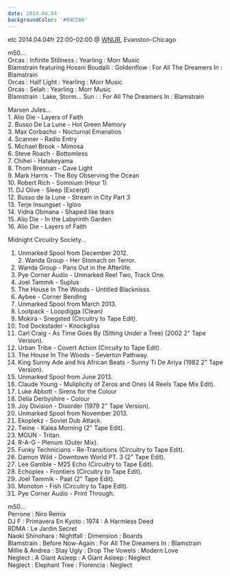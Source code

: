 ```yaml
---
date: 2014.04.04
backgroundColor: '#99CC66'
---
```


etc 2014.04.04fr 22:00-02:00 @ [WNUR](http://www.wnur.org/), Evanston-Chicago  

m50...  
Orcas : Infinite Stillness : Yearling : Morr Music  
Blamstrain featuring Hossni Boudalli : Goldenflow : For All The Dreamers In : Blamstrain  
Orcas : Half Light : Yearling : Morr Music  
Orcas : Selah : Yearling : Morr Music  
Blamstrain : Lake, Storm... Sun : : For All The Dreamers In : Blamstrain  

Marsen Jules...  
1\. Alio Die - Layers of Faith  
2\. Busso De La Lune - Hot Green Memory  
3\. Max Corbacho - Nocturnal Emanatios  
4\. Scanner - Radio Entry  
5\. Michael Brook - Mimosa  
6\. Steve Roach - Bottomless  
7\. Chihei - Hatakeyama  
8\. Thom Brennan - Cave Light  
9\. Mark Harris - The Boy Observing the Ocean  
10\. Robert Rich - Somnium (Hour 1)  
11\. DJ Olive - Sleep (Excerpt)  
12\. Busso de la Lune - Stream in City Part 3  
13\. Terje Insungset - Igloo  
14\. Vidna Obmana - Shaped like tears  
15\. Alio Die - In the Labyrinth Garden  
16\. Alio Die - Layers of Faith  

Midnight Circuitry Society...  
1) Unmarked Spool from December 2012.  
2\. Wanda Group - Her Stomach on Terror.  
3) Wanda Group - Pans Out in the Afterlife.  
4) Pye Corner Audio - Unmarked Reel Two, Track One.  
5) Joel Tammik - Suplus  
6) The House In The Woods - Untitled Blacknisss.  
7) Aybee - Corner Bending  
8) Unmarked Spool from March 2013.  
9) Lootpack - Loopdigga (Clean)  
10) Mokira - Snegsted (Circuitry to Tape Edit).  
11) Tod Dockstader - Knockgliss  
12) Carl Craig - As Time Goes By (Sitting Under a Tree) (2002 2" Tape Version).  
13) Urban Tribe - Covert Action (Circuity to Tape Edit).  
14) The House In The Woods - Severton Pathway.  
15) King Sunny Ade and his African Beats - Sunny Ti De Ariya (1982 2" Tape Version).  
16) Unmarked Spool from June 2013.  
17) Claude Young - Muliplicity of Zeros and Ones (4 Reels Tape Mix Edit).  
18) Luke Abbott - Sirens for the Colour  
19) Delia Derbyshire - Colour  
20) Joy Division - Disorder (1979 2" Tape Version).  
21) Unmarked Spool from November 2013.  
22) Ekoplekz - Soviet Dub Attack.  
23) Twine - Kalea Morning (2" Tape Edit).  
24) MGUN - Tritan.  
25) R-A-G - Plenum (Outer Mix).  
26) Funky Technicians - Re-Transitions (Circuitry to Tape Edit).  
27) Damon Wild - Downtown World PT. 3 (2" Tape Edit).  
28) Lee Gamble - M25 Echo (Circuitry to Tape Edit).  
29) Echoplex - Frontiers (Circuitry to Tape Edit).  
30) Joel Tammik - Paat (2" Tape Edit).  
31) Monoton - Fish (Circuitry to Tape Edit).  
32) Pye Corner Audio - Print Through.  

m50...  
Perrone : Niro Remix  
DJ F : Primavera En Kyoto : 1974 : A Harmless Deed  
RDMA : Le Jardin Secret  
Naoki Shinohara : Nightfall : Dimension : Boards  
Blamstrain : Before Now-Again : For All The Dreamers In : Blamstrain  
Millie & Andrea : Stay Ugly : Drop The Vowels : Modern Love  
Neglect : A Giant Asleep : A Giant Asleep : Neglect  
Neglect : Elephant Tree : Florencia : Neglect